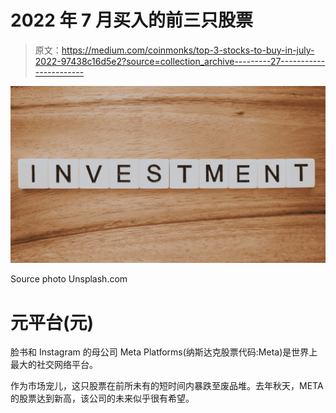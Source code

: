# 2022 年 7 月买入的前三只股票

> 原文：<https://medium.com/coinmonks/top-3-stocks-to-buy-in-july-2022-97438c16d5e2?source=collection_archive---------27----------------------->

![](img/0b97f56cea3f63b472a89b7202a7a467.png)

Source photo Unsplash.com

# 元平台(元)

脸书和 Instagram 的母公司 Meta Platforms(纳斯达克股票代码:Meta)是世界上最大的社交网络平台。

作为市场宠儿，这只股票在前所未有的短时间内暴跌至废品堆。去年秋天，META 的股票达到新高，该公司的未来似乎很有希望。
